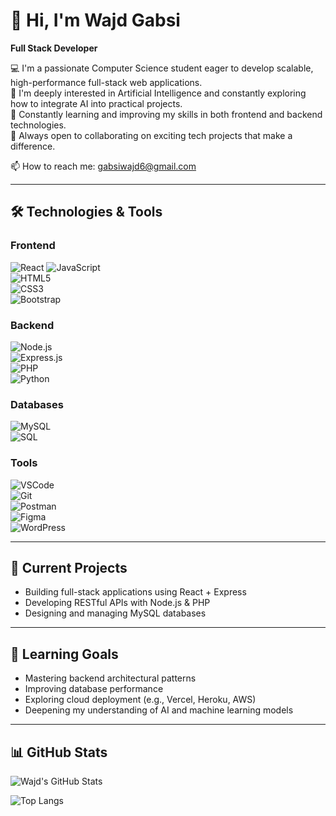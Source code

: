 # 👋 Hi, I'm Wajd Gabsi

**Full Stack Developer**

💻 I'm a passionate Computer Science student eager to develop scalable, high-performance full-stack web applications.  
🧠 I'm deeply interested in Artificial Intelligence and constantly exploring how to integrate AI into practical projects.  
🚀 Constantly learning and improving my skills in both frontend and backend technologies.  
🤝 Always open to collaborating on exciting tech projects that make a difference.

📫 How to reach me: gabsiwajd6@gmail.com

---

## 🛠️ Technologies & Tools

### Frontend  
![React](https://img.shields.io/badge/React-61DAFB?style=flat&logo=react&logoColor=black)  ![JavaScript](https://img.shields.io/badge/JavaScript-F7DF1E?style=flat&logo=javascript&logoColor=black)  
![HTML5](https://img.shields.io/badge/HTML5-E34F26?style=flat&logo=html5&logoColor=white)  
![CSS3](https://img.shields.io/badge/CSS3-1572B6?style=flat&logo=css3&logoColor=white)  
![Bootstrap](https://img.shields.io/badge/Bootstrap-7952B3?style=flat&logo=bootstrap&logoColor=white)

### Backend  
![Node.js](https://img.shields.io/badge/Node.js-339933?style=flat&logo=nodedotjs&logoColor=white)  
![Express.js](https://img.shields.io/badge/Express.js-000000?style=flat&logo=express&logoColor=white)  
![PHP](https://img.shields.io/badge/PHP-777BB4?style=flat&logo=php&logoColor=white)  
![Python](https://img.shields.io/badge/Python-3776AB?style=flat&logo=python&logoColor=white)

### Databases  
![MySQL](https://img.shields.io/badge/MySQL-4479A1?style=flat&logo=mysql&logoColor=white)  
![SQL](https://img.shields.io/badge/SQL-003B57?style=flat)

### Tools  
![VSCode](https://img.shields.io/badge/VSCode-007ACC?style=flat&logo=visual-studio-code&logoColor=white)  
![Git](https://img.shields.io/badge/Git-F05032?style=flat&logo=git&logoColor=white)  
![Postman](https://img.shields.io/badge/Postman-FF6C37?style=flat&logo=postman&logoColor=white)  
![Figma](https://img.shields.io/badge/Figma-F24E1E?style=flat&logo=figma&logoColor=white)  
![WordPress](https://img.shields.io/badge/WordPress-21759B?style=flat&logo=wordpress&logoColor=white)

---

## 🚧 Current Projects 
- Building full-stack applications using React + Express  
- Developing RESTful APIs with Node.js & PHP  
- Designing and managing MySQL databases

---

## 🎯 Learning Goals

- Mastering backend architectural patterns  
- Improving database performance  
- Exploring cloud deployment (e.g., Vercel, Heroku, AWS)  
- Deepening my understanding of AI and machine learning models

---

## 📊 GitHub Stats

![Wajd's GitHub Stats](https://github-readme-stats.vercel.app/api?username=wajdg&show_icons=true&theme=radical)

![Top Langs](https://github-readme-stats.vercel.app/api/top-langs/?username=wajdg&layout=compact&theme=radical)
